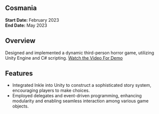 ## Cosmania

**Start Date:** February 2023  
**End Date:** May 2023

## Overview

Designed and implemented a dynamic third-person horror game, utilizing Unity Engine and C# scripting.
[Watch the Video For Demo](https://youtu.be/ZcUD4tmIc0k)

## Features

- Integrated Inkle into Unity to construct a sophisticated story system, encouraging players to make choices.
- Employed delegates and event-driven programming, enhancing modularity and enabling seamless interaction among various game objects.
